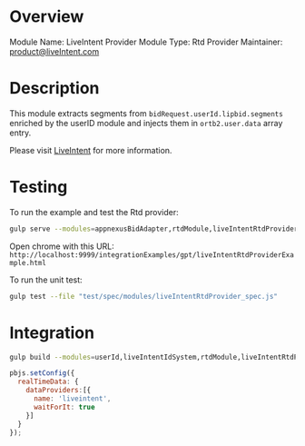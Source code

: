 # Overview

Module Name: LiveIntent Provider
Module Type: Rtd Provider
Maintainer: product@liveIntent.com

# Description

This module extracts segments from `bidRequest.userId.lipbid.segments` enriched by the userID module and
injects them in `ortb2.user.data` array entry.

Please visit [LiveIntent](https://www.liveIntent.com/) for more information.

# Testing

To run the example and test the Rtd provider:

```sh
gulp serve --modules=appnexusBidAdapter,rtdModule,liveIntentRtdProvider,userId,liveIntentIdSystem
```

Open chrome with this URL:
`http://localhost:9999/integrationExamples/gpt/liveIntentRtdProviderExample.html`

To run the unit test:
```sh
gulp test --file "test/spec/modules/liveIntentRtdProvider_spec.js"
```

# Integration

```bash
gulp build --modules=userId,liveIntentIdSystem,rtdModule,liveIntentRtdProvider
```

```javascript
pbjs.setConfig({
  realTimeData: {
    dataProviders:[{
      name: 'liveintent',
      waitForIt: true
    }]
  }
});
```

